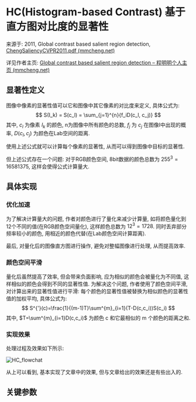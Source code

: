 # HC(Histogram-based Contrast) 基于直方图对比度的显著性

来源于: 2011, Global contrast based salient region detection, [ChengSaliencyCVPR2011.pdf (mmcheng.net)](https://mmcheng.net/mftp/SalObj/ChengSaliencyCVPR2011.pdf)

详见作者主页: [Global contrast based salient region detection – 程明明个人主页 (mmcheng.net)](https://mmcheng.net/salobj/)

## 显著性定义

图像中像素的显著性值可以它和图像中其它像素的对比度来定义, 具体公式为:
$$
S(I_k) = S(c_l) = \sum_{j=1}^{n}{f_iD(c_l, c_j)}
$$
其中, $c_l$ 为像素 $I_k$ 的颜色, n为图像中所有颜色的总数, $f_j$ 为 $c_j$ 在图像I中出现的概率, $D(c_l, c_j)$ 为颜色在Lab空间的距离.

使用上述公式就可以计算每个像素的显著性, 从而可以得到图像中目标的显著性. 

但上述公式存在一个问题: 对于RGB颜色空间, 8bit数据的颜色总数为 $255^3=16581375$, 这样会使得公式计算量大.

## 具体实现

### 优化加速

为了解决计算量大的问题, 作者对颜色进行了量化来减少计算量, 如将颜色量化到12个不同的值(在RGB颜色空间量化), 这样颜色总数为 $12^3=1728$. 同时丢弃部分频率较小的颜色, 用相近的颜色代替(在Lab颜色空间计算距离).

最后, 对量化后的图像直方图进行操作, 避免对整幅图像进行处理, 从而提高效率.

### 颜色空间平滑

量化后虽然提高了效率, 但会带来负面影响, 应为相似的颜色会被量化为不同值, 这样相似的颜色会得到不同的显著性值. 为解决这个问题, 作者使用了颜色空间平滑, 对计算出来的显著性值进行平滑: 每个颜色的显著性值被替换为相似颜色的显著性值的加权平均, 具体公式为:
$$
S^{'}(c)=\frac{1}{(m-1)T}\sum^{m}_{i=1}(T-D(c,c_i))S(c_i)
$$
其中, $T=\sum^{m}_{i=1}D(c,c_i)$ 为颜色 c 和它最相似的 m 个颜色的距离之和.

### 实现效果

处理过程及效果如下所示:

![HC_flowchat](readme.assets/HC_flowchat.png)

从上可以看到, 基本实现了文章中的效果, 但与文章给出的效果还是有些出入的.

## 关键参数



